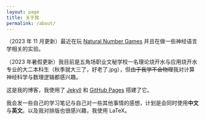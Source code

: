 ```yaml
---
layout: page
title: 关于我
permalink: /about/
---
```


（2023 年 11 月更新）最近在玩 [Natural Number Games](https://www.ma.imperial.ac.uk/~buzzard/xena/natural_number_game/index2.html) 并且在做一些神经语言学相关的实验。

（2023 年暑假更新）我目前是五角场职业文秘学校一名理论烧开水与应用烧开水专业的大二本科生（秋季就大三了，好老了.jpg），但~~由于我学不会物理~~我对计算神经科学与数理逻辑都感兴趣。

这是我的博客，我使用了 [Jekyll](https://jekyllrb.com/) 和 [GitHub Pages](https://pages.github.com/) 搭建了它。

我会发一些自己的学习笔记与自己对一些其他事情的感想，计划是会同时使用**中文**与**英文**。以及我对排版也很感兴趣，我使用 LaTeX。
